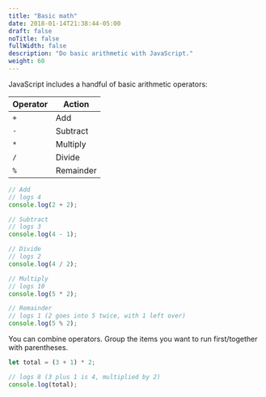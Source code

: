 ```yaml
---
title: "Basic math"
date: 2018-01-14T21:38:44-05:00
draft: false
noTitle: false
fullWidth: false
description: "Do basic arithmetic with JavaScript."
weight: 60
---
```


JavaScript includes a handful of basic arithmetic operators:

| Operator | Action    |
|----------|-----------|
| `+`      | Add       |
| `-`      | Subtract  |
| `*`      | Multiply  |
| `/`      | Divide    |
| `%`      | Remainder |

```javascript
// Add
// logs 4
console.log(2 + 2);

// Subtract
// logs 3
console.log(4 - 1);

// Divide
// logs 2
console.log(4 / 2);

// Multiply
// logs 10
console.log(5 * 2);

// Remainder
// logs 1 (2 goes into 5 twice, with 1 left over)
console.log(5 % 2);
```

You can combine operators. Group the items you want to run first/together with parentheses.

```javascript
let total = (3 + 1) * 2;

// logs 8 (3 plus 1 is 4, multiplied by 2)
console.log(total);
```